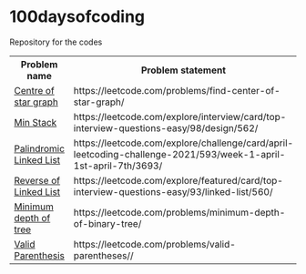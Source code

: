 # 100daysofcoding
Repository for the codes
<table>
  <tr>
    <th>Problem name</th>
    <th>Problem statement</th>
  </tr>
  <tr>
    <td><a href="https://github.com/vsvt2000/100daysofcoding/blob/main/centerofstar.py">Centre of star graph</a></td>
    <td>https://leetcode.com/problems/find-center-of-star-graph/</td>
  </tr>
  <tr>
    <td><a href="https://github.com/vsvt2000/100daysofcoding/blob/main/minstack.py">Min Stack</a></td>
    <td>https://leetcode.com/explore/interview/card/top-interview-questions-easy/98/design/562/</td>
  </tr>
  <tr>
    <td><a href="https://github.com/vsvt2000/100daysofcoding/blob/main/palindromell.py">Palindromic Linked List</a></td>
    <td>https://leetcode.com/explore/challenge/card/april-leetcoding-challenge-2021/593/week-1-april-1st-april-7th/3693/</td>
  </tr>
  <tr>
    <td><a href="https://github.com/vsvt2000/100daysofcoding/blob/main/reversell.py">Reverse of Linked List</a></td>
    <td>https://leetcode.com/explore/featured/card/top-interview-questions-easy/93/linked-list/560/</td>
  </tr>
  <tr>
    <td><a href="https://github.com/vsvt2000/100daysofcoding/blob/main/mindepth.py">Minimum depth of tree</a></td>
    <td>https://leetcode.com/problems/minimum-depth-of-binary-tree/</td>
  </tr>
  <tr>
    <td><a href="https://github.com/vsvt2000/100daysofcoding/blob/main/validparen.py">Valid Parenthesis</a></td>
    <td>https://leetcode.com/problems/valid-parentheses//</td>
  </tr>

